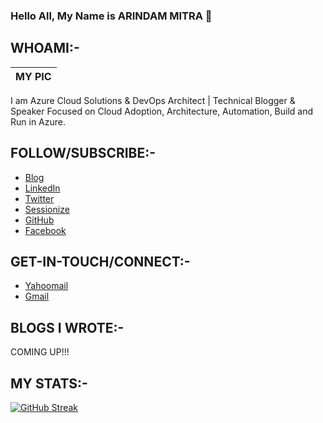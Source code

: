### Hello All, My Name is __ARINDAM MITRA__ 👋

## WHOAMI:-

| MY PIC |
| ----------- |

I am Azure Cloud Solutions & DevOps Architect | Technical Blogger & Speaker Focused on Cloud Adoption, Architecture, Automation, Build and Run in Azure. 

## FOLLOW/SUBSCRIBE:-

-  [Blog](https://dev.to/arindam0310018/)
-  [LinkedIn](https://www.linkedin.com/in/arindam-mitra-28981095/) 
-  [Twitter](https://twitter.com/arindam0310018/) 
-  [Sessionize](https://sessionize.com/arindam0310018/)
-  [GitHub](https://github.com/arindam0310018)
-  [Facebook](https://www.facebook.com/arindam.mitra.790) 

## GET-IN-TOUCH/CONNECT:-

-  [Yahoomail](mailto:mail2arindam2003@yahoo.com)
-  [Gmail](mailto:arindam0310018@gmail.com)

## BLOGS I WROTE:-

COMING UP!!!

## MY STATS:-

[![GitHub Streak](http://github-readme-streak-stats.herokuapp.com?user=arindam0310018&theme=dark)](https://git.io/streak-stats)




<!--
**arindam0310018/arindam0310018** is a ✨ _special_ ✨ repository because its `README.md` (this file) appears on your GitHub profile.

Here are some ideas to get you started:

- 🔭 I’m currently working on ...
- 🌱 I’m currently learning ...
- 👯 I’m looking to collaborate on ...
- 🤔 I’m looking for help with ...
- 💬 Ask me about ...
- 📫 How to reach me: ...
- 😄 Pronouns: ...
- ⚡ Fun fact: ...
-->
